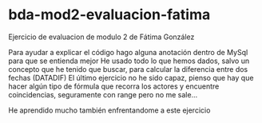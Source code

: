 # bda-mod2-evaluacion-fatima
Ejercicio de evaluacion de modulo 2 de Fátima González

Para ayudar a explicar el código hago alguna anotación dentro de MySql para que se entienda mejor
He usado todo lo que hemos dados, salvo un concepto que he tenido que buscar, para calcular la diferencia entre dos fechas (DATADIF)
El último ejercicio no he sido capaz, pienso que hay que hacer algún tipo de fórmula que recorra los actores y encuentre coincidencias, seguramente con range pero no me sale...

He aprendido mucho también enfrentandome a este ejercicio
